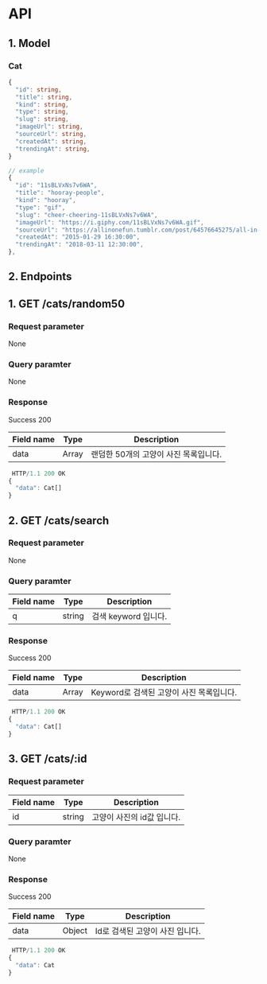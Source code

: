 # API

## 1. Model
### Cat
```typescript
{
  "id": string,
  "title": string,
  "kind": string,
  "type": string,
  "slug": string,
  "imageUrl": string,
  "sourceUrl": string,
  "createdAt": string,
  "trendingAt": string,
}

// example
{
  "id": "11sBLVxNs7v6WA",
  "title": "hooray-people",
  "kind": "hooray",
  "type": "gif",
  "slug": "cheer-cheering-11sBLVxNs7v6WA",
  "imageUrl": "https://i.giphy.com/11sBLVxNs7v6WA.gif",
  "sourceUrl": "https://allinonefun.tumblr.com/post/64576645275/all-in-one-fun-dancing-cat",
  "createdAt": "2015-01-29 16:30:00",
  "trendingAt": "2018-03-11 12:30:00",
},
```

## 2. Endpoints
## 1. GET /cats/random50
### Request parameter
None
### Query paramter
None
### Response
Success 200

|Field name|Type|Description|
|-|-|-|
|data|Array|랜덤한 50개의 고양이 사진 목록입니다.|

```typescript
 HTTP/1.1 200 OK
{
  "data": Cat[]
}
```

## 2. GET /cats/search
### Request parameter
None
### Query paramter
|Field name|Type|Description|
|-|-|-|
|q|string|검색 keyword 입니다.|

### Response
Success 200

|Field name|Type|Description|
|-|-|-|
|data|Array|Keyword로 검색된 고양이 사진 목록입니다.|

```typescript
 HTTP/1.1 200 OK
{
  "data": Cat[]
}
```

## 3. GET /cats/:id
### Request parameter
|Field name|Type|Description|
|-|-|-|
|id|string|고양이 사진의 id값 입니다.|
### Query paramter
None

### Response
Success 200

|Field name|Type|Description|
|-|-|-|
|data|Object|Id로 검색된 고양이 사진 입니다.|

```typescript
 HTTP/1.1 200 OK
{
  "data": Cat
}
```


